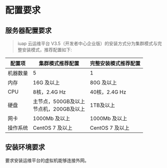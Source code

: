 # 配置要求

## 服务器配置要求
> iuap 云运维平台 V3.5（开发者中心企业版）的安装方式分为集群模式与完整安装模式，推荐配置如下:

配置项 | 集群模式推荐配置 | 完整安装模式推荐配置
---|---|---
机器数量 | 5 | 1
内存 | 16G 及以上 | 80G 及以上
CPU  | 8核，2.4G Hz|40核，2.4G Hz
硬盘 | 主节点，500GB及以上<br/>节点机，200GB及以上|1TB及以上
网卡 | 1000Mb 及以上 | 1000Mb 及以上
操作系统 | CentOS 7 及以上 | CentOS 7 及以上

## 安装环境要求
要求安装运维平台的虚拟机能够连接外网。